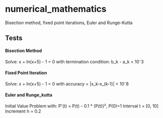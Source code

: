 # numerical_mathematics
Bisection method, fixed point iterations, Euler and Runge-Kutta

## Tests
#### Bisection Method
Solve: x + ln(x+5) - 1 = 0 
with termination condition: b_k - a_k < 10⁻3

#### Fixed Point Iteration
Solve: x + ln(x+5) - 1 = 0 
with accuracy = |x_k-x_(k-1)| < 10⁻8

#### Euler and Runge_kutta
Initial Value Problem with: P'(t) = P(t) - 0.1 * (P(t))²,   P(0)=1
Interval t = [0, 10]
Increment h = 0.2
